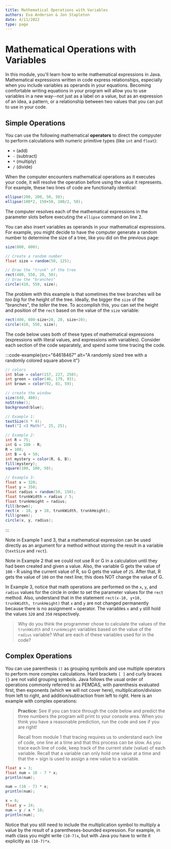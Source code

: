 ```yaml
---
title: Mathematical Operations with Variables
authors: Eva Anderson & Jon Stapleton
date: 4/11/2022
type: page
---
```


<!-- ::youtube[A video tutorial covering mathematical expressions in Java]{#oXmKJ_tYg34} -->

# Mathematical Operations with Variables

In this module, you'll learn how to write mathematical expressions in Java. Mathematical expressions written in code express relationships, especially when you include variables as operands in your equations. Becoming comfortable writing equations in your program will allow you to use variables in a new way--not just as a label on a value, but as an expression of an idea, a pattern, or a relationship between two values that you can put to use in your code.

## Simple Operations

You can use the following mathematical **operators** to direct the compyuter to perform calculations with numeric primitive types (like `int` and `float`):

* `+` (add)
* `-` (subtract)
* `*` (multiply)
* `/` (divide)

When the computer encounters mathematical operations as it executes your code, it will resolve the operation before using the value it represents. For example, these two lines of code are functionally identical:

```java
ellipse(200, 200, 50, 50);
ellipse(100*2, 150+50, 100/2, 50);
```

The computer resolves each of the mathematical expressions in the parameter slots before executing the `ellipse` command on line 2.

You can also insert variables as operands in your mathematical expressions. For example, you might decide to have the computer generate a random number to determine the size of a tree, like you did on the previous page:

```java
size(800, 600);

// Create a random number
float size = random(50, 125);

// Draw the "trunk" of the tree
rect(400, 550, 20, 50);
// Draw the "branches"
circle(410, 550, size);
```

The problem with this example is that sometimes the tree branches will be *too big* for the height of the tree. Ideally, the bigger the `size` of the "branches", the *taller* the tree. To accomplish this, you can set the height and position of the `rect` based on the value of the `size` variable:

```java
rect(400, 600-size+20, 20, size+20);
circle(410, 550, size);
```

The code below uses both of these types of mathematical expressions (expressions with literal values, and expressions with variables). Consider each section of the code separately, and spend some time tracing the code.

:::code-example{src="64618467" alt="A randomly sized tree with a randomly colored square above it"}
```java
// colors
int blue = color(157, 227, 250); 
int green = color(46, 179, 93);
int brown = color(92, 81, 59);

// create the window
size(640, 480);
noStroke();
background(blue);

// Example 1:
textSize(6 * 4);
text("I <3 Math!", 25, 25);

// Example 2:
int R = 75;
int G = 100 - R;
R = 100;
int B = G + 50;
int mystery = color(R, G, B);
fill(mystery);
square(100, 100, 50);

// Example 3:
float x = 320;
float y = 350;
float radius = random(50, 150);
float trunkWidth = radius / 5;
float trunkHeight = radius;
fill(brown);
rect(x - 10, y + 10, trunkWidth, trunkHeight);
fill(green);
circle(x, y, radius);
```
:::

Note in Example 1 and 3, that a mathematical expression can be used directly as an argument for a method without storing the result in a variable (`textSize` and `rect`).

Note in Example 2 that we could not use R or G in a calculation until they had been created and given a value. Also, the variable G gets the value of `100` - R using the current value of R, so G gets the value of `25`. After that, R gets the value of `100` on the next line; this does NOT change the value of G.

In Example 3, notice that math operations are performed on the `x`, `y`, and `radius` values for the circle in order to set the parameter values for the `rect` method. Also, understand that in the statement `rect(x-10, y+10, trunkWidth, trunkHeight)` that `x` and `y` are not changed permanently because there is no assignment `=` operator. The variables `x` and `y` still hold the values `320` and `350` respectively.

> Why do you think the programmer chose to calculate the values of the `trunkWidth` and `trunkHeight` variables based on the value of the `radius` variable? What are each of these variables used for in the code?

## Complex Operations

You can use parenthesis `()` as grouping symbols and use multiple operators to perform more complex calculations. Hard brackets `[ ]` and curly braces `{}` are not valid grouping symbols. Java follows the usual order of operations commonly referred to as PEMDAS, with parenthesis evaluated first, then exponents (which we will not cover here), multiplication/division from left to right, and addition/subtraction from left to right. Here is an example with complex operations:

> **Practice:** See if you can trace through the code below and predict the three numbers the program will print to your console area. When you think you have a reasonable prediction, run the code and see if you are right!
>
> Recall from module 1 that tracing requires us to understand each line of code, one line at a time and that this process can be slow. As you trace each line of code, keep track of the current state (value) of each variable. Recall that a variable can only hold one value at a time and that the = sign is used to assign a new value to a variable.

```java
float x = 3;
float num = 10 - 7 * x;
println(num);

num = (10 - 7) * x;
println(num);

x = 6;
float y = 24;
num = y / x * 10;
println(num);
```

Notice that you still need to include the multiplication symbol to multiply a value by the result of a parentheses-bounded expression. For example, in math class you might write `(10-7)x`, but with Java you have to write it explicitly as `(10-7)*x`.
